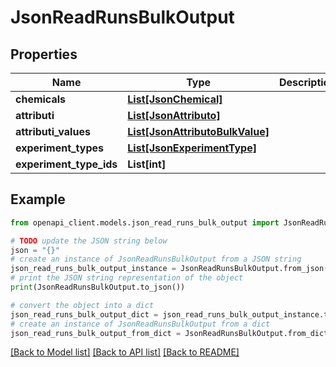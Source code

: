 # JsonReadRunsBulkOutput


## Properties

Name | Type | Description | Notes
------------ | ------------- | ------------- | -------------
**chemicals** | [**List[JsonChemical]**](JsonChemical.md) |  | 
**attributi** | [**List[JsonAttributo]**](JsonAttributo.md) |  | 
**attributi_values** | [**List[JsonAttributoBulkValue]**](JsonAttributoBulkValue.md) |  | 
**experiment_types** | [**List[JsonExperimentType]**](JsonExperimentType.md) |  | 
**experiment_type_ids** | **List[int]** |  | 

## Example

```python
from openapi_client.models.json_read_runs_bulk_output import JsonReadRunsBulkOutput

# TODO update the JSON string below
json = "{}"
# create an instance of JsonReadRunsBulkOutput from a JSON string
json_read_runs_bulk_output_instance = JsonReadRunsBulkOutput.from_json(json)
# print the JSON string representation of the object
print(JsonReadRunsBulkOutput.to_json())

# convert the object into a dict
json_read_runs_bulk_output_dict = json_read_runs_bulk_output_instance.to_dict()
# create an instance of JsonReadRunsBulkOutput from a dict
json_read_runs_bulk_output_from_dict = JsonReadRunsBulkOutput.from_dict(json_read_runs_bulk_output_dict)
```
[[Back to Model list]](../README.md#documentation-for-models) [[Back to API list]](../README.md#documentation-for-api-endpoints) [[Back to README]](../README.md)


